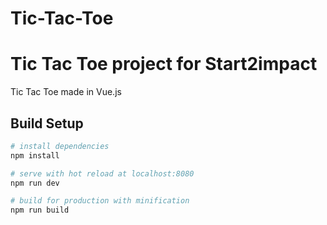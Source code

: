 # Tic-Tac-Toe

# Tic Tac Toe project for Start2impact

Tic Tac Toe made in Vue.js


## Build Setup

``` bash
# install dependencies
npm install

# serve with hot reload at localhost:8080
npm run dev

# build for production with minification
npm run build
```
